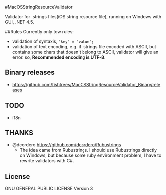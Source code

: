 #MacOSStringResourceValidator

Validator for .strings files(iOS string resource file), running on Windows with GUI, .NET 4.5. 

##Rules
Currently only tow rules:
* validation of syntaxis, `"key" = "value";`
* validation of text encoding, e.g. if .strings file encoded with ASCII, but contains some chars that doesn't belong to ASCII, validator will give an error. so, **Recommended encoding is UTF-8**.

## Binary releases

* https://github.com/fishtrees/MacOSStringResourceValidator_Binary/releases

## TODO

* i18n

## THANKS
* @dcordero https://github.com/dcordero/Rubustrings
  * The idea came from Rubustrings. I should use Rubustrings directly on Windows, but because some ruby environment problem, I have to rewrite validators with C#. 

## License
GNU GENERAL PUBLIC LICENSE Version 3

